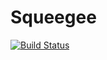 # Squeegee

[![Build Status](https://github.com/KaiAragaki/Squeegee.jl/actions/workflows/CI.yml/badge.svg?branch=main)](https://github.com/KaiAragaki/Squeegee.jl/actions/workflows/CI.yml?query=branch%3Amain)
